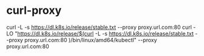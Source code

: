 # curl-proxy

curl -L -s https://dl.k8s.io/release/stable.txt --proxy proxy.url.com:80 
curl -LO "https://dl.k8s.io/release/$(curl -L -s https://dl.k8s.io/release/stable.txt --proxy proxy.url.com:80 )/bin/linux/amd64/kubectl" --proxy proxy.url.com:80 